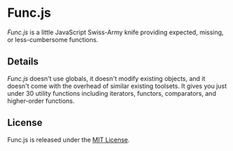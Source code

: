 # Func.js

*Func.js* is a little JavaScript Swiss-Army knife providing expected, missing, or less-cumbersome functions.

## Details

*Func.js* doesn't use globals, it doesn't modify existing objects, and it doesn't come with the overhead of similar existing toolsets. It gives you just under 30 utility functions including iterators, functors, comparators, and higher-order functions.

## License

Func.js is released under the [MIT License](https://opensource.org/licenses/MIT).
